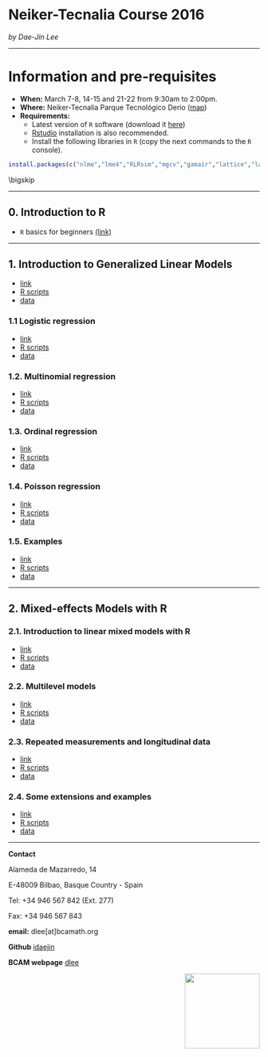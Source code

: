 # **Neiker-Tecnalia Course 2016**
*by Dae-Jin Lee*  
  


----------------------------

# Information and pre-requisites

* **When:** March 7-8, 14-15 and 21-22 from 9:30am to 2:00pm.
* **Where:** Neiker-Tecnalia Parque Tecnológico Derio ([map](https://www.google.es/maps/place/NEIKER-Tecnalia/@43.291225,-2.875765,15z/data=!4m2!3m1!1s0x0:0xb517b13250614601?sa=X&ved=0ahUKEwjJzZKKzu_KAhWF7RQKHa2xDCoQ_BIIcjAN))
* **Requirements:**
    * Latest version of `R` software (download it [here](www.r-project.org))
    * [Rstudio](www.rstudio.com) installation is also recommended.
    * Install the following libraries in `R` (copy the next commands to the `R` console).

```r
install.packages(c("nlme","lme4","RLRsim","mgcv","gamair","lattice","latticeExtra","grDevices","sm"))
```

\bigskip

-------------------------------------------------

## 0. Introduction to R 

* `R` basics for beginners [(link)](http://idaejin.github.io/bcam-courses/rbasics)

--------------------------------------------------

## 1. Introduction to Generalized Linear Models

* [link](http://idaejin.github.io/bcam-courses/rbasics)
* [R scripts](http://idaejin.github.io/bcam-courses/neiker-2016/xxx)
* [data](http://idaejin.github.io/bcam-courses/neiker-2016/xxx)


### 1.1 Logistic regression

* [link](http://idaejin.github.io/bcam-courses/rbasics)
* [R scripts](http://idaejin.github.io/bcam-courses/neiker-2016/xxx)
* [data](http://idaejin.github.io/bcam-courses/neiker-2016/xxx)


### 1.2. Multinomial regression

* [link](http://idaejin.github.io/bcam-courses/rbasics)
* [R scripts](http://idaejin.github.io/bcam-courses/neiker-2016/xxx)
* [data](http://idaejin.github.io/bcam-courses/neiker-2016/xxx)


### 1.3. Ordinal regression

* [link](http://idaejin.github.io/bcam-courses/rbasics)
* [R scripts](http://idaejin.github.io/bcam-courses/neiker-2016/xxx)
* [data](http://idaejin.github.io/bcam-courses/neiker-2016/xxx)


### 1.4. Poisson regression

* [link](http://idaejin.github.io/bcam-courses/rbasics)
* [R scripts](http://idaejin.github.io/bcam-courses/neiker-2016/xxx)
* [data](http://idaejin.github.io/bcam-courses/neiker-2016/xxx)


### 1.5. Examples

* [link](http://idaejin.github.io/bcam-courses/rbasics)
* [R scripts](http://idaejin.github.io/bcam-courses/neiker-2016/xxx)
* [data](http://idaejin.github.io/bcam-courses/neiker-2016/xxx)

-------------------------------------------------

## 2. Mixed-effects Models with R

### 2.1. Introduction to linear mixed models with R

* [link](http://idaejin.github.io/bcam-courses/rbasics)
* [R scripts](http://idaejin.github.io/bcam-courses/neiker-2016/xxx)
* [data](http://idaejin.github.io/bcam-courses/neiker-2016/xxx)

### 2.2. Multilevel models

* [link](http://idaejin.github.io/bcam-courses/rbasics)
* [R scripts](http://idaejin.github.io/bcam-courses/neiker-2016/xxx)
* [data](http://idaejin.github.io/bcam-courses/neiker-2016/xxx)

### 2.3. Repeated measurements and longitudinal data

* [link](http://idaejin.github.io/bcam-courses/rbasics)
* [R scripts](http://idaejin.github.io/bcam-courses/neiker-2016/xxx)
* [data](http://idaejin.github.io/bcam-courses/neiker-2016/xxx)

### 2.4. Some extensions and examples

* [link](http://idaejin.github.io/bcam-courses/rbasics)
* [R scripts](http://idaejin.github.io/bcam-courses/neiker-2016/xxx)
* [data](http://idaejin.github.io/bcam-courses/neiker-2016/xxx)



-----------------------------------------------------

**Contact**

Alameda de Mazarredo, 14

E-48009 Bilbao, Basque Country - Spain

Tel: +34 946 567 842 (Ext. 277)

Fax: +34 946 567 843

**email:** dlee[at]bcamath.org

**Github** [idaejin](https://github.com/idaejin/)

**BCAM webpage** [dlee](http://www.bcamath.org/en/people/dlee)

<img src="http://www.bcamath.org/public_images/logo_bcam.jpg" style="width: 150px;" align="right">


